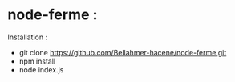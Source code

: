 # node-ferme :  
Installation :
* git clone https://github.com/Bellahmer-hacene/node-ferme.git
* npm install
* node index.js
